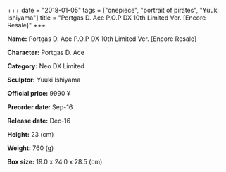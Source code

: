 +++
date = "2018-01-05"
tags = ["onepiece", "portrait of pirates", "Yuuki Ishiyama"]
title = "Portgas D. Ace P.O.P DX 10th Limited Ver. [Encore Resale]"
+++

**Name:** Portgas D. Ace P.O.P DX 10th Limited Ver. [Encore Resale]

**Character:** Portgas D. Ace

**Category:** Neo DX  Limited 

**Sculptor:** Yuuki Ishiyama

**Official price:** 9990 ¥

**Preorder date:** Sep-16

**Release date:** Dec-16

**Height:** 23 (cm)

**Weight:** 760 (g)

**Box size:** 19.0 x 24.0 x 28.5 (cm)


